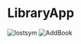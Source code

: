 # LibraryApp


![lostsym](https://github.com/amishah026/LibraryApp/assets/137514011/8a45f81f-7c2a-4765-9df2-5782f0b227d0)
![AddBook](https://github.com/amishah026/LibraryApp/Frontend/src/assets/AddBook.PNG)

